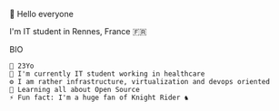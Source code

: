 👋 Hello everyone

I'm IT student in Rennes, France 🇫🇷

BIO
    
    🎂 23Yo
    🏢 I'm currently IT student working in healthcare
    ⚙️ I am rather infrastructure, virtualization and devops oriented
    🌱 Learning all about Open Source
    ⚡️ Fun fact: I'm a huge fan of Knight Rider ♞

